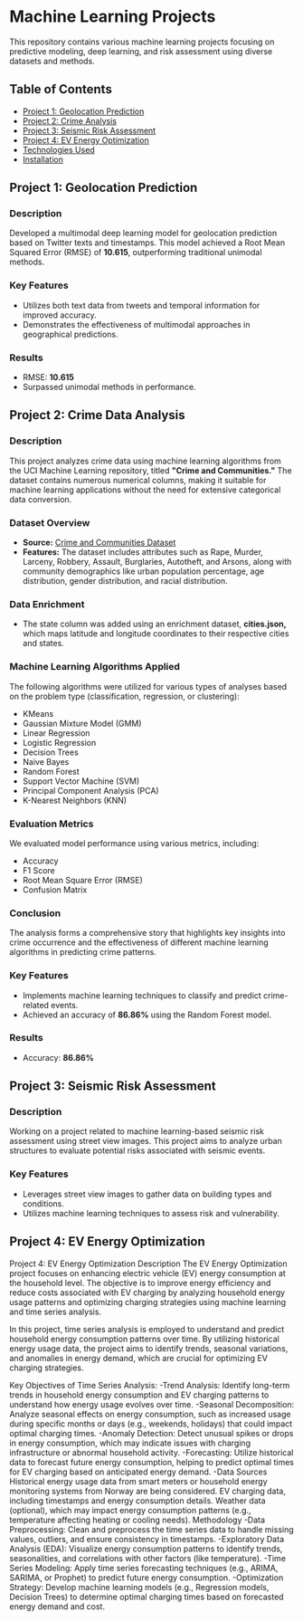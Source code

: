 # Machine Learning Projects

This repository contains various machine learning projects focusing on predictive modeling, deep learning, and risk assessment using diverse datasets and methods.

## Table of Contents

- [Project 1: Geolocation Prediction](#project-1-geolocation-prediction)
- [Project 2: Crime Analysis](#project-2-crime-analysis)
- [Project 3: Seismic Risk Assessment](#project-3-seismic-risk-assessment)
- [Project 4: EV Energy Optimization](#project-4-ev-energy-optimization)
- [Technologies Used](#technologies-used)
- [Installation](#installation)


## Project 1: Geolocation Prediction

### Description
Developed a multimodal deep learning model for geolocation prediction based on Twitter texts and timestamps. This model achieved a Root Mean Squared Error (RMSE) of **10.615**, outperforming traditional unimodal methods.

### Key Features
- Utilizes both text data from tweets and temporal information for improved accuracy.
- Demonstrates the effectiveness of multimodal approaches in geographical predictions.

### Results
- RMSE: **10.615**
- Surpassed unimodal methods in performance.

## Project 2: Crime Data Analysis

### Description
This project analyzes crime data using machine learning algorithms from the UCI Machine Learning repository, titled **"Crime and Communities."** The dataset contains numerous numerical columns, making it suitable for machine learning applications without the need for extensive categorical data conversion.

### Dataset Overview
- **Source:** [Crime and Communities Dataset](https://www.kaggle.com/kkanda/analyzing-uci-crime-and-communities-dataset/data)
- **Features:** The dataset includes attributes such as Rape, Murder, Larceny, Robbery, Assault, Burglaries, Autotheft, and Arsons, along with community demographics like urban population percentage, age distribution, gender distribution, and racial distribution.

### Data Enrichment
- The state column was added using an enrichment dataset, **cities.json,** which maps latitude and longitude coordinates to their respective cities and states.

### Machine Learning Algorithms Applied
The following algorithms were utilized for various types of analyses based on the problem type (classification, regression, or clustering):
- KMeans
- Gaussian Mixture Model (GMM)
- Linear Regression
- Logistic Regression
- Decision Trees
- Naive Bayes
- Random Forest
- Support Vector Machine (SVM)
- Principal Component Analysis (PCA)
- K-Nearest Neighbors (KNN)

### Evaluation Metrics
We evaluated model performance using various metrics, including:
- Accuracy
- F1 Score
- Root Mean Square Error (RMSE)
- Confusion Matrix

### Conclusion
The analysis forms a comprehensive story that highlights key insights into crime occurrence and the effectiveness of different machine learning algorithms in predicting crime patterns.

### Key Features
- Implements machine learning techniques to classify and predict crime-related events.
- Achieved an accuracy of **86.86%** using the Random Forest model.

### Results
- Accuracy: **86.86%**

## Project 3: Seismic Risk Assessment

### Description
Working on a project related to machine learning-based seismic risk assessment using street view images. This project aims to analyze urban structures to evaluate potential risks associated with seismic events.

### Key Features
- Leverages street view images to gather data on building types and conditions.
- Utilizes machine learning techniques to assess risk and vulnerability.

## Project 4: EV Energy Optimization

Project 4: EV Energy Optimization
Description
The EV Energy Optimization project focuses on enhancing electric vehicle (EV) energy consumption at the household level. The objective is to improve energy efficiency and reduce costs associated with EV charging by analyzing household energy usage patterns and optimizing charging strategies using machine learning and time series analysis.

In this project, time series analysis is employed to understand and predict household energy consumption patterns over time. By utilizing historical energy usage data, the project aims to identify trends, seasonal variations, and anomalies in energy demand, which are crucial for optimizing EV charging strategies.

Key Objectives of Time Series Analysis:
-Trend Analysis: Identify long-term trends in household energy consumption and EV charging patterns to understand how energy usage evolves over time.
-Seasonal Decomposition: Analyze seasonal effects on energy consumption, such as increased usage during specific months or days (e.g., weekends, holidays) that could impact optimal charging times.
-Anomaly Detection: Detect unusual spikes or drops in energy consumption, which may indicate issues with charging infrastructure or abnormal household activity.
-Forecasting: Utilize historical data to forecast future energy consumption, helping to predict optimal times for EV charging based on anticipated energy demand.
-Data Sources
Historical energy usage data from smart meters or household energy monitoring systems from Norway are being considered.
EV charging data, including timestamps and energy consumption details.
Weather data (optional), which may impact energy consumption patterns (e.g., temperature affecting heating or cooling needs).
Methodology
-Data Preprocessing: Clean and preprocess the time series data to handle missing values, outliers, and ensure consistency in timestamps.
-Exploratory Data Analysis (EDA): Visualize energy consumption patterns to identify trends, seasonalities, and correlations with other factors (like temperature).
-Time Series Modeling: Apply time series forecasting techniques (e.g., ARIMA, SARIMA, or Prophet) to predict future energy consumption.
-Optimization Strategy: Develop machine learning models (e.g., Regression models, Decision Trees) to determine optimal charging times based on forecasted energy demand and cost.





